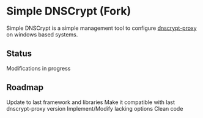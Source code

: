 # Simple DNSCrypt (Fork)
Simple DNSCrypt is a simple management tool to configure [dnscrypt-proxy](https://github.com/jedisct1/dnscrypt-proxy) on windows based systems. 

## Status
Modifications in progress

## Roadmap
Update to last framework and libraries
Make it compatible with last dnscrypt-proxy version
Implement/Modify lacking options
Clean code
